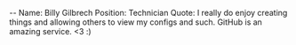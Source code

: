 --
Name: Billy Gilbrech
Position: Technician
Quote: I really do enjoy creating things and allowing others to view my configs and such. GitHub is an amazing service. <3 :)